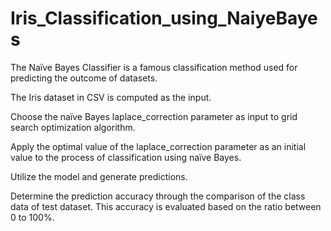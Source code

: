 # Iris_Classification_using_NaiyeBayes
The Naïve Bayes Classifier is a famous classification method used for predicting the outcome of datasets.

The Iris dataset in CSV is computed as the input.

Choose the naïve Bayes laplace_correction parameter as input to grid search optimization algorithm.

Apply the optimal value of the laplace_correction parameter as an initial value to the process of classification using naïve Bayes.

Utilize the model and generate predictions.

Determine the prediction accuracy through the comparison of the class data of test dataset. This accuracy is evaluated based on the ratio between 0 to 100%.
